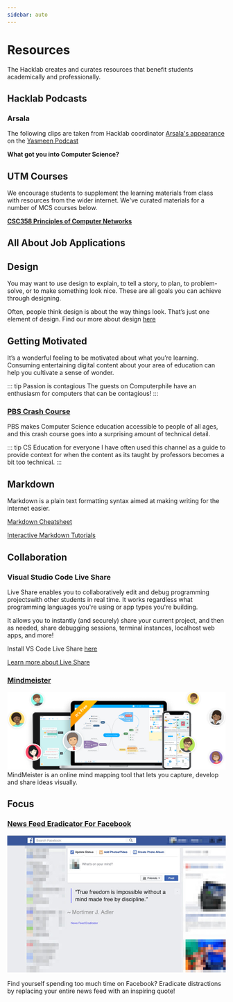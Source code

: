 ```yaml
---
sidebar: auto
---
```


# Resources

The Hacklab creates and curates resources that benefit students academically and professionally.

<!-- ## Free Packs for Students -->

## Hacklab Podcasts

### Arsala

The following clips are taken from Hacklab coordinator [Arsala's appearance](https://anchor.fm/yasmeen3/episodes/Technological-Problem-Solver-Hack-Lab-Series-Arsala-eajij1) on the [Yasmeen Podcast](https://anchor.fm/yasmeen3)

**What got you into Computer Science?**

<audio-player :file="$withBase('/podcasts/arsala/what-got-you-into-cs.mp3')"></audio-player>

## UTM Courses

We encourage students to supplement the learning materials from class with resources from the wider internet. We've curated materials for a number of MCS courses below.

**[CSC358 Principles of Computer Networks](/resources/csc358)**

## All About Job Applications

<LevelWithButton link="/resources/job-apps" image="https://caccf.ca/wp-content/uploads/2019/04/apply-jobs-eng.jpg" desc="If you want help with your resume, or you're looking to apply for an internship or a full-time job, check out our job application guide." button="Take me there!"/>

<!-- If you want help with your resume, or you're looking to apply for an internship or a full-time job, check out our job application guide [here](/resources/job-apps). -->

<!-- Your resume is the first piece of information employers see about you. -->

<!-- **Learn how to highlight your achievements [here](/resources/resume-help)** -->

<!-- ## Tech Internships -->

<!-- Internships are an excellent way to get co-op education experience, and as a UTM Student, a wide variety of internships are available to you. -->

<!-- ### [Where do I apply?](/resources/internship-apps) -->

<!-- ### How do I prepare for interviews? -->

<!-- Interviews are a multi-stage process and each stage can consist of vastly different formats. -->

<!-- [**Familiarize yourself with the interview formats**](https://yangshun.github.io/tech-interview-handbook/interview-formats) -->

<!-- ## Web Development -->

## Design

You may want to use design to explain, to tell a story, to plan, to problem-solve, or to make something look nice. These are all goals you can achieve through designing.

Often, people think design is about the way things look. That’s just one element of design. Find our more about design [here](/resources/design)

## Getting Motivated

It’s a wonderful feeling to be motivated about what you’re learning. Consuming entertaining digital content about your area of education can help you cultivate a sense of wonder.

<Level link="https://www.youtube.com/user/Computerphile" image="https://yt3.ggpht.com/a/AGF-l792GDOem_pwvOA8KztTpl9Iwe2eOj6vq7LOfQ=s900-c-k-c0xffffffff-no-rj-mo" title="Computerphile" desc="This Youtube channels explores the domain of Computer Science by interviewing academics and industry professionals. "/>

::: tip Passion is contagious
The guests on Computerphile have an enthusiasm for computers that can be contagious!
:::

### [PBS Crash Course](https://www.youtube.com/watch?v=tpIctyqH29Q&list=PL8dPuuaLjXtNlUrzyH5r6jN9ulIgZBpdo)

PBS makes Computer Science education accessible to people of all ages, and this crash course goes into a surprising amount of technical detail.

::: tip CS Education for everyone
I have often used this channel as a guide to provide context for when the content as its taught by professors becomes a bit too technical.
:::

## Markdown

Markdown is a plain text formatting syntax aimed at making writing for the internet easier.

[Markdown Cheatsheet](https://github.com/adam-p/markdown-here/wiki/Markdown-Cheatsheet)

[Interactive Markdown Tutorials](https://www.markdowntutorial.com/lesson/1/)

## Collaboration

### Visual Studio Code Live Share

Live Share enables you to collaboratively edit and debug programming projectswith other students in real time. It works regardless what programming languages you're using or app types you're building.

It allows you to instantly (and securely) share your current project, and then as needed, share debugging sessions, terminal instances, localhost web apps, and more!

Install VS Code Live Share [here](https://docs.microsoft.com/en-us/visualstudio/liveshare/#install-visual-studio-live-share)

[Learn more about Live Share](https://docs.microsoft.com/en-us/visualstudio/liveshare/faq)

### [Mindmeister](https://www.mindmeister.com/)

![Mindmeister](./mindmeister.png)
MindMeister is an online mind mapping tool that lets you capture, develop and share ideas visually.

## Focus

### [News Feed Eradicator For Facebook](https://chrome.google.com/webstore/detail/news-feed-eradicator-for/fjcldmjmjhkklehbacihaiopjklihlgg)

![News Feed Eradicator For Facebook](./fb-newsfeed-eradicator.jpg)

Find yourself spending too much time on Facebook? Eradicate distractions by replacing your entire news feed with an inspiring quote!
